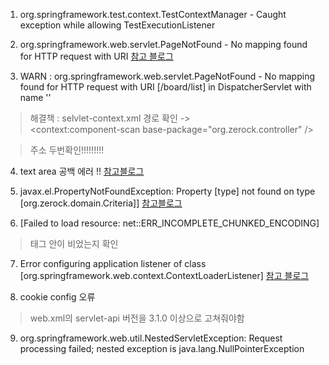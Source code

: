 1. org.springframework.test.context.TestContextManager - Caught exception while allowing TestExecutionListener 

 2. org.springframework.web.servlet.PageNotFound - No mapping found for HTTP request with URI
 [참고 블로그](https://stufeel.tistory.com/8)


3. WARN : org.springframework.web.servlet.PageNotFound - No mapping found for HTTP request with URI [/board/list] in DispatcherServlet with name ''

> 해결책 : selvlet-context.xml 경로 확인
-> 	
	<context:component-scan base-package="org.zerock.controller" />
	
>	주소 두번확인!!!!!!!!!


4. text area 공백 에러 !!
[참고블로그](https://okky.kr/article/292680)




5. javax.el.PropertyNotFoundException: Property [type] not found on type [org.zerock.domain.Criteria]] 
[참고블로그](https://teqoo.tistory.com/)

6.  [Failed to load resource: net::ERR_INCOMPLETE_CHUNKED_ENCODING]

> 태그 안이 비었는지 확인

7. Error configuring application listener of class [org.springframework.web.context.ContextLoaderListener]
[참고 블로그](http://myblog.opendocs.co.kr/archives/1657)

8. cookie config 오류
> web.xml의 servlet-api 버전을 3.1.0 이상으로 고쳐줘야함

9. org.springframework.web.util.NestedServletException: Request processing failed; nested exception is java.lang.NullPointerException
<!--stackedit_data:
eyJoaXN0b3J5IjpbLTE4MzkzODIyNTEsLTQ1NzM5NzE0NCw4NT
g5Mzg4MDMsLTE4MDczNjcwMzAsLTIwMjQxMjQ3NzMsLTEwOTAy
ODYwNzYsMTA5MDQ4NDUzNywtMTY0MDU1MDgyMSwtMjc4NDg1MT
Y4XX0=
-->